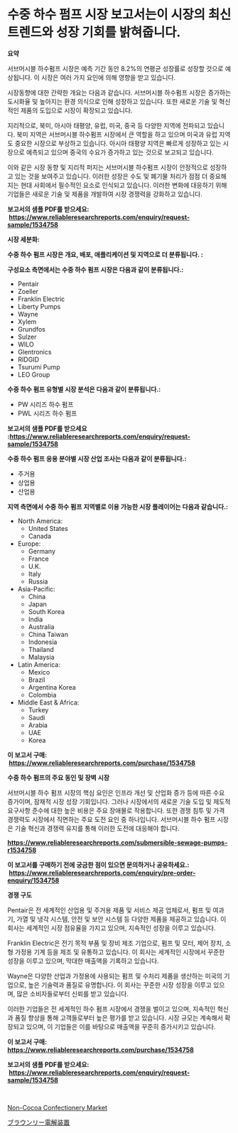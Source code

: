 <p><h1>수중 하수 펌프 시장 보고서는이 시장의 최신 트렌드와 성장 기회를 밝혀줍니다.</h1></p><p><strong>요약</strong></p>
<p><p>서브머시블 하수펌프 시장은 예측 기간 동안 8.2%의 연평균 성장률로 성장할 것으로 예상됩니다. 이 시장은 여러 가지 요인에 의해 영향을 받고 있습니다.</p><p>시장동향에 대한 간략한 개요는 다음과 같습니다. 서브머시블 하수펌프 시장은 증가하는 도시화율 및 높아지는 환경 의식으로 인해 성장하고 있습니다. 또한 새로운 기술 및 혁신적인 제품의 도입으로 시장이 확장되고 있습니다.</p><p>지리적으로, 북미, 아시아 태평양, 유럽, 미국, 중국 등 다양한 지역에 전파되고 있습니다. 북미 지역은 서브머시블 하수펌프 시장에서 큰 역할을 하고 있으며 미국과 유럽 지역도 중요한 시장으로 부상하고 있습니다. 아시아 태평양 지역은 빠르게 성장하고 있는 시장으로 예측되고 있으며 중국의 수요가 증가하고 있는 것으로 보고되고 있습니다.</p><p>이와 같은 시장 동향 및 지리적 퍼지는 서브머시블 하수펌프 시장이 안정적으로 성장하고 있는 것을 보여주고 있습니다. 이러한 성장은 수도 및 폐기물 처리가 점점 더 중요해지는 현대 사회에서 필수적인 요소로 인식되고 있습니다. 이러한 변화에 대응하기 위해 기업들은 새로운 기술 및 제품을 개발하여 시장 경쟁력을 강화하고 있습니다.</p></p>
<p><strong>보고서의 샘플 PDF를 받으세요: &nbsp;<a href="https://www.reliableresearchreports.com/enquiry/request-sample/1534758">https://www.reliableresearchreports.com/enquiry/request-sample/1534758</a></strong></p>
<p><strong>시장 세분화:</strong></p>
<p><strong> 수중 하수 펌프 시장은 개요, 배포, 애플리케이션 및 지역으로 더 분류됩니다. :</strong></p>
<p><strong>구성요소 측면에서는 수중 하수 펌프 시장은 다음과 같이 분류됩니다.:</strong></p>
<p><ul><li>Pentair</li><li>Zoeller</li><li>Franklin Electric</li><li>Liberty Pumps</li><li>Wayne</li><li>Xylem</li><li>Grundfos</li><li>Sulzer</li><li>WILO</li><li>Glentronics</li><li>RIDGID</li><li>Tsurumi Pump</li><li>LEO Group</li></ul></p>
<p><strong> 수중 하수 펌프 유형별 시장 분석은 다음과 같이 분류됩니다.:</strong></p>
<p><ul><li>PW 시리즈 하수 펌프</li><li>PWL 시리즈 하수 펌프</li></ul></p>
<p><strong>보고서의 샘플 PDF를 받으세요 :<a href="https://www.reliableresearchreports.com/enquiry/request-sample/1534758">https://www.reliableresearchreports.com/enquiry/request-sample/1534758</a></strong></p>
<p><strong> 수중 하수 펌프 응용 분야별 시장 산업 조사는 다음과 같이 분류됩니다.:</strong></p>
<p><ul><li>주거용</li><li>상업용</li><li>산업용</li></ul></p>
<p><strong>지역 측면에서 수중 하수 펌프 지역별로 이용 가능한 시장 플레이어는 다음과 같습니다.:</strong></p>
<p><ul>
    <li>
        North America:
        <ul>
            <li>United States</li>
            <li>Canada</li>
        </ul>
    </li>
    <li>
        Europe:
        <ul>
            <li>Germany</li>
            <li>France</li>
            <li>U.K.</li>
            <li>Italy</li>
            <li>Russia</li>
        </ul>
    </li>
    <li>
        Asia-Pacific:
        <ul>
            <li>China</li>
            <li>Japan</li>
            <li>South Korea</li>
            <li>India</li>
            <li>Australia</li>
            <li>China Taiwan</li>
            <li>Indonesia</li>
            <li>Thailand</li>
            <li>Malaysia</li>
        </ul>
    </li>
    <li>
        Latin America:
        <ul>
            <li>Mexico</li>
            <li>Brazil</li>
            <li>Argentina Korea</li>
            <li>Colombia</li>
        </ul>
    </li>
    <li>
        Middle East & Africa:
        <ul>
            <li>Turkey</li>
            <li>Saudi</li>
            <li>Arabia</li>
            <li>UAE</li>
            <li>Korea</li>
        </ul>
    </li>
    </ul></p>
<p><strong>이 보고서 구매: &nbsp;<a href="https://www.reliableresearchreports.com/purchase/1534758">https://www.reliableresearchreports.com/purchase/1534758</a></strong></p>
<p><strong>수중 하수 펌프의 주요 동인 및 장벽 시장</strong></p>
<p><p>서브머시블 하수 펌프 시장의 핵심 요인은 인프라 개선 및 산업화 증가 등에 따른 수요 증가이며, 잠재적 시장 성장 기회입니다. 그러나 시장에서의 새로운 기술 도입 및 제도적 요구사항 준수에 대한 높은 비용은 주요 장애물로 작용합니다. 또한 경쟁 침투 및 가격 경쟁력도 시장에서 직면하는 주요 도전 요인 중 하나입니다. 서브머시블 하수 펌프 시장은 기술 혁신과 경쟁력 유지를 통해 이러한 도전에 대응해야 합니다.</p></p>
<p><strong><a href="https://www.reliableresearchreports.com/submersible-sewage-pumps-r1534758">https://www.reliableresearchreports.com/submersible-sewage-pumps-r1534758</a></strong></p>
<p><strong>이 보고서를 구매하기 전에 궁금한 점이 있으면 문의하거나 공유하세요.: &nbsp;<a href="https://www.reliableresearchreports.com/enquiry/pre-order-enquiry/1534758">https://www.reliableresearchreports.com/enquiry/pre-order-enquiry/1534758</a></strong></p>
<p><strong>경쟁 구도</strong></p>
<p><p>Pentair은 전 세계적인 산업용 및 주거용 제품 및 서비스 제공 업체로서, 펌프 및 여과기, 가열 및 냉각 시스템, 안전 및 보안 시스템 등 다양한 제품을 제공하고 있습니다. 이 회사는 세계적인 시장 점유율을 가지고 있으며, 지속적인 성장을 이루고 있습니다.</p><p>Franklin Electric은 전기 목적 부품 및 장비 제조 기업으로, 펌프 및 모터, 제어 장치, 소형 가정용 기계 등을 제조 및 유통하고 있습니다. 이 회사는 세계적인 시장에서 꾸준한 성장을 이루고 있으며, 막대한 매출액을 기록하고 있습니다.</p><p>Wayne은 다양한 산업과 가정용에 사용되는 펌프 및 수처리 제품을 생산하는 미국의 기업으로, 높은 기술력과 품질로 유명합니다. 이 회사는 꾸준한 시장 성장을 이루고 있으며, 많은 소비자들로부터 신뢰를 받고 있습니다.</p><p>이러한 기업들은 전 세계적인 하수 펌프 시장에서 경쟁을 벌이고 있으며, 지속적인 혁신과 품질 향상을 통해 고객들로부터 높은 평가를 받고 있습니다. 시장 규모는 계속해서 확장되고 있으며, 이 기업들은 이를 바탕으로 매출액을 꾸준히 증가시키고 있습니다.</p></p>
<p><strong>이 보고서 구매: &nbsp; <a href="https://www.reliableresearchreports.com/purchase/1534758">https://www.reliableresearchreports.com/purchase/1534758</a></strong></p>
<p><strong>보고서의 샘플 PDF를 받으세요: &nbsp;<a href="https://www.reliableresearchreports.com/enquiry/request-sample/1534758">https://www.reliableresearchreports.com/enquiry/request-sample/1534758</a></strong><strong></strong></p>
<p>&nbsp;</p>
<p><p><a href="https://github.com/nicholepatriciadoylenwnrjr0/Market-Research-Report-List-1/blob/main/non-cocoa-confectionery-market.md">Non-Cocoa Confectionery Market</a></p><p><a href="https://github.com/nemesis2824/Market-Research-Report-List-1/blob/main/444032019948.md">ブラウンリー電解装置</a></p></p>